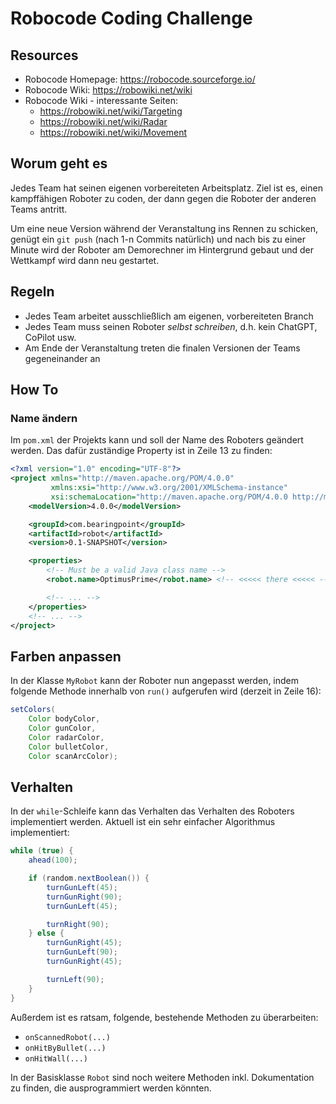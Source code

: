 # Robocode Coding Challenge

## Resources
* Robocode Homepage: https://robocode.sourceforge.io/
* Robocode Wiki: https://robowiki.net/wiki
* Robocode Wiki - interessante Seiten:
  * https://robowiki.net/wiki/Targeting
  * https://robowiki.net/wiki/Radar
  * https://robowiki.net/wiki/Movement

## Worum geht es
Jedes Team hat seinen eigenen vorbereiteten Arbeitsplatz. Ziel ist es, einen kampffähigen Roboter zu coden,
der dann gegen die Roboter der anderen Teams antritt.

Um eine neue Version während der Veranstaltung ins Rennen zu schicken, genügt ein `git push` (nach 1-n Commits natürlich) und nach bis zu einer Minute wird der Roboter am Demorechner im Hintergrund gebaut und der Wettkampf wird dann neu gestartet.

## Regeln
* Jedes Team arbeitet ausschließlich am eigenen, vorbereiteten Branch
* Jedes Team muss seinen Roboter _selbst schreiben_, d.h. kein ChatGPT, CoPilot usw.
* Am Ende der Veranstaltung treten die finalen Versionen der Teams gegeneinander an

## How To

### Name ändern
Im `pom.xml` der Projekts kann und soll der Name des Roboters geändert werden. Das dafür zuständige Property
ist in Zeile 13 zu finden:

```xml
<?xml version="1.0" encoding="UTF-8"?>
<project xmlns="http://maven.apache.org/POM/4.0.0"
         xmlns:xsi="http://www.w3.org/2001/XMLSchema-instance"
         xsi:schemaLocation="http://maven.apache.org/POM/4.0.0 http://maven.apache.org/xsd/maven-4.0.0.xsd">
    <modelVersion>4.0.0</modelVersion>

    <groupId>com.bearingpoint</groupId>
    <artifactId>robot</artifactId>
    <version>0.1-SNAPSHOT</version>

    <properties>
        <!-- Must be a valid Java class name -->
        <robot.name>OptimusPrime</robot.name> <!-- <<<<< there <<<<< -->

        <!-- ... -->
    </properties>
    <!-- ... -->
</project>
```

## Farben anpassen
In der Klasse `MyRobot` kann der Roboter nun angepasst werden, indem folgende Methode innerhalb von `run()` aufgerufen wird (derzeit in Zeile 16):

```java
setColors(
	Color bodyColor,
	Color gunColor,
	Color radarColor,
	Color bulletColor,
	Color scanArcColor);
```

## Verhalten
In der `while`-Schleife kann das Verhalten das Verhalten des Roboters implementiert werden. Aktuell ist ein sehr einfacher
Algorithmus implementiert:

```java
while (true) {
	ahead(100);

	if (random.nextBoolean()) {
		turnGunLeft(45);
		turnGunRight(90);
		turnGunLeft(45);

		turnRight(90);
	} else {
		turnGunRight(45);
		turnGunLeft(90);
		turnGunRight(45);

		turnLeft(90);
	}
}
```
Außerdem ist es ratsam, folgende, bestehende Methoden zu überarbeiten:
* `onScannedRobot(...)`
* `onHitByBullet(...)`
* `onHitWall(...)`

In der Basisklasse `Robot` sind noch weitere Methoden inkl. Dokumentation zu finden,
die ausprogrammiert werden könnten.
